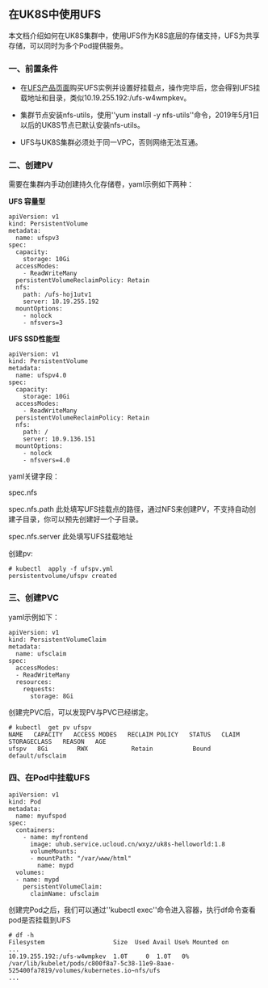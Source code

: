 
## 在UK8S中使用UFS


本文档介绍如何在UK8S集群中，使用UFS作为K8S底层的存储支持，UFS为共享存储，可以同时为多个Pod提供服务。

### 一、前置条件

* 在[UFS产品页面](https://console.ucloud.cn/ufs/ufs)购买UFS实例并设置好挂载点，操作完毕后，您会得到UFS挂载地址和目录，类似10.19.255.192:/ufs-w4wmpkev。

* 集群节点安装nfs-utils，使用''yum install -y nfs-utils''命令，2019年5月1日以后的UK8S节点已默认安装nfs-utils。

* UFS与UK8S集群必须处于同一VPC，否则网络无法互通。



### 二、创建PV


需要在集群内手动创建持久化存储卷，yaml示例如下两种：

**UFS 容量型**

```
apiVersion: v1
kind: PersistentVolume
metadata:
  name: ufspv3
spec:
  capacity:
    storage: 10Gi
  accessModes:
    - ReadWriteMany
  persistentVolumeReclaimPolicy: Retain
  nfs:
    path: /ufs-hoj1utv1
    server: 10.19.255.192
  mountOptions:
    - nolock
    - nfsvers=3
```

**UFS SSD性能型**

```
apiVersion: v1
kind: PersistentVolume
metadata:
  name: ufspv4.0
spec:
  capacity:
    storage: 10Gi
  accessModes:
    - ReadWriteMany
  persistentVolumeReclaimPolicy: Retain
  nfs:
    path: /
    server: 10.9.136.151
  mountOptions:
    - nolock
    - nfsvers=4.0
```

yaml关键字段：

spec.nfs    

spec.nfs.path  此处填写UFS挂载点的路径，通过NFS来创建PV，不支持自动创建子目录，你可以预先创建好一个子目录。

spec.nfs.server 此处填写UFS挂载地址


创建pv:

```
# kubectl  apply -f ufspv.yml 
persistentvolume/ufspv created

```

### 三、创建PVC

yaml示例如下：

```
apiVersion: v1
kind: PersistentVolumeClaim
metadata:
  name: ufsclaim
spec:
  accessModes:
  - ReadWriteMany
  resources:
    requests:
      storage: 8Gi
```

创建完PVC后，可以发现PV与PVC已经绑定。

```
# kubectl  get pv ufspv
NAME   CAPACITY   ACCESS MODES   RECLAIM POLICY   STATUS   CLAIM              STORAGECLASS   REASON   AGE
ufspv   8Gi        RWX            Retain           Bound    default/ufsclaim 
```

### 四、在Pod中挂载UFS

```
apiVersion: v1
kind: Pod
metadata:
  name: myufspod
spec:
  containers:
    - name: myfrontend
      image: uhub.service.ucloud.cn/wxyz/uk8s-helloworld:1.8
      volumeMounts:
      - mountPath: "/var/www/html"
        name: mypd
  volumes:
  - name: mypd
    persistentVolumeClaim:
      claimName: ufsclaim

```

创建完Pod之后，我们可以通过''kubectl exec''命令进入容器，执行df命令查看pod是否挂载到UFS

```
# df -h
Filesystem                   Size  Used Avail Use% Mounted on
...
10.19.255.192:/ufs-w4wmpkev  1.0T     0  1.0T   0% /var/lib/kubelet/pods/c800f8a7-5c38-11e9-8aae-525400fa7819/volumes/kubernetes.io~nfs/ufs
...

```
